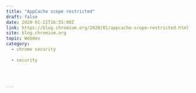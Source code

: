 ```yaml
---
title: "AppCache scope restricted"
draft: false
date: 2020-01-21T16:55:00Z
link: https://blog.chromium.org/2020/01/appcache-scope-restricted.html?utm_medium=RSS&utm_source=hune
site: blog.chromium.org
topic: Webdev
category:
  - chrome security
  
  - security
  
   
  

---
```

